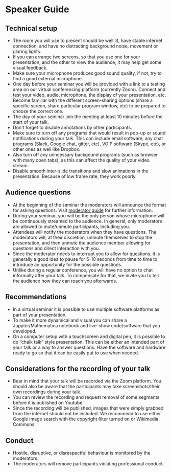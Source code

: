 # Speaker Guide

## Technical setup
* The room you will use to present should be well lit, have stable internet connection, and have no distracting background noise, movement or glaring lights.
* If you can arrange two screens, so that you use one for your presentation, and the other to view the audience, it may help get some visual feedback.
* Make sure your microphone produces good sound quality, if not, try to find a good external microphone.
* One day before your seminar you will be provided with a link to a testing area on our virtual conferencing platform (currently Zoom). Connect and test your video, audio, microphone, the display of your presentation, etc. Become familiar with the different screen-sharing options (share a specific screen, share particular program window, etc) to be prepared to choose the correct one.
* The day of your seminar join the meeting at least 10 minutes before the start of your talk.
* Don't forget to disable annotations by other participants.
* Make sure to turn off any programs that would result in pop-up or sound notifications during your talk. This can include email software, any chat programs (Slack, Google chat, gitter, etc), VOIP software (Skype, etc), or other ones as well like Dropbox.
* Also turn off any unncessary backgound programs (such as browser with many open tabs), as this can affect the quality of your video stream.
* Disable smooth inter-slide transitions and slow animations in the presentation. Because of low frame rate, they work poorly.

## Audience questions

+ At the beginning of the seminar the moderators will announce the format for asking questions. Visit [moderator guide](link) for further information.
+ During your seminar, you will be the only person whose microphone will be continuously streamed to the audience. In general, only moderators are allowed to mute/unmute participants, including you.
+ Attendees will notify the moderators when they have questions. The moderators will, at their discretion, unmute themselves to stop the presentation, and then unmute the audience member allowing for questions and direct interaction with you.
+ Since the moderator needs to interrupt you to allow for questions, it is generally a good idea to pause for 5-10 seconds from time to time to introduce an opportunity for the possible questions.
+ Unlike during a regular conference, you will have no option to chat informally after your talk. To compensate for that, we invite you to tell the audience how they can reach you afterwards.

## Recommendations
+ In a virtual seminar it is possible to use multiple software platforms as part of your presentation.
+ To make it more dynamical and visual you can share a Jupyter/Mathematica notebook and live-show code/software that you developed.
+ On a computer setup with a touchscreen and digital pen, it is possible to do “chalk talk” style presentation. This can be either an intended part of your talk or a way to answer questions. Have the software and hardware ready to go so that it can be easily put to use when needed.

## Considerations for the recording of your talk
+ Bear in mind that your talk will be recorded via the Zoom platform. You should also be aware that the participants may take screenshots/their own recordings during your talk.
+ You can review the recording and request removal of some segments before it is published on Youtube.
+ Since the recording will be published, images that were simply grabbed from the internet should not be included. We recommend to use either Google image search with the copyright filter turned on or Wikimedia Commons.

## Conduct
* Hostile, disruptive, or disrespectful behaviour is monitored by the moderators.
* The moderators will remove participants violating professional conduct.
